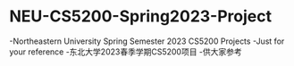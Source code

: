 # NEU-CS5200-Spring2023-Project
-Northeastern University Spring Semester 2023 CS5200 Projects -Just for your reference  -东北大学2023春季学期CS5200项目 -供大家参考
